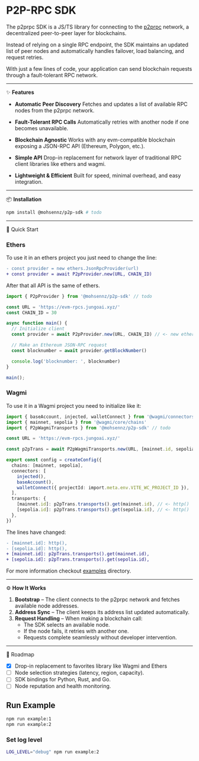 # P2P-RPC SDK

The p2prpc SDK is a JS/TS library for connecting to the [p2prpc](https://github.com/jungoai/p2p-rpc) network, a decentralized peer-to-peer layer for blockchains.

Instead of relying on a single RPC endpoint, the SDK maintains an updated list of peer nodes and automatically handles failover, load balancing, and request retries.

With just a few lines of code, your application can send blockchain requests through a fault-tolerant RPC network.

---

✨ **Features**

- **Automatic Peer Discovery**
  Fetches and updates a list of available RPC nodes from the p2prpc network.

- **Fault-Tolerant RPC Calls**
  Automatically retries with another node if one becomes unavailable.

- **Blockchain Agnostic**
  Works with any evm-compatible blockchain exposing a JSON-RPC API (Ethereum, Polygon, etc.).

- **Simple API**
  Drop-in replacement for network layer of traditional RPC client libraries like ethers and wagmi.

- **Lightweight & Efficient**
  Built for speed, minimal overhead, and easy integration.

---

📦 **Installation**

```bash
npm install @mohsennz/p2p-sdk # todo
```

---

🚀 Quick Start

### Ethers

To use it in an ethers project you just need to change the line:

```diff
- const provider = new ethers.JsonRpcProvider(url)
+ const provider = await P2pProvider.new(URL, CHAIN_ID)
```

After that all API is the same of ethers.

```typescript
import { P2pProvider } from '@mohsennz/p2p-sdk' // todo

const URL = 'https://evm-rpcs.jungoai.xyz/'
const CHAIN_ID = 30

async function main() {
  // Initialize client
  const provider = await P2pProvider.new(URL, CHAIN_ID) // <- new ethers.JsonRpcProvider(url)

  // Make an Ethereum JSON-RPC request
  const blocknumber = await provider.getBlockNumber()

  console.log('blocknumber: ', blocknumber)
}

main();
```

### Wagmi

To use it in a Wagmi project you need to initialize like it:

```typescript
import { baseAccount, injected, walletConnect } from '@wagmi/connectors'
import { mainnet, sepolia } from '@wagmi/core/chains'
import { P2pWagmiTransports } from '@mohsennz/p2p-sdk' // todo

const URL = 'https://evm-rpcs.jungoai.xyz/'

const p2pTrans = await P2pWagmiTransports.new(URL, [mainnet.id, sepolia.id])

export const config = createConfig({
  chains: [mainnet, sepolia],
  connectors: [
    injected(),
    baseAccount(),
    walletConnect({ projectId: import.meta.env.VITE_WC_PROJECT_ID }),
  ],
  transports: {
    [mainnet.id]: p2pTrans.transports().get(mainnet.id), // <- http()
    [sepolia.id]: p2pTrans.transports().get(sepolia.id), // <- http()
  },
})
```

The lines have changed:
```diff
- [mainnet.id]: http(),
- [sepolia.id]: http(),
+ [mainnet.id]: p2pTrans.transports().get(mainnet.id),
+ [sepolia.id]: p2pTrans.transports().get(sepolia.id),
```


For more information checkout [examples](todo) directory.

---

⚙️ **How It Works**

1. **Bootstrap** – The client connects to the p2prpc network and fetches available node addresses.
2. **Address Sync** – The client keeps its address list updated automatically.
3. **Request Handling** – When making a blockchain call:
    - The SDK selects an available node.
    - If the node fails, it retries with another one.
    - Requests complete seamlessly without developer intervention.

---

🔮 Roadmap

- [x] Drop-in replacement to favorites library like Wagmi and Ethers
- [ ] Node selection strategies (latency, region, capacity).
- [ ] SDK bindings for Python, Rust, and Go.
- [ ] Node reputation and health monitoring.

## Run Example

```bash
npm run example:1
npm run example:2
```

### Set log level

```bash
LOG_LEVEL="debug" npm run example:2
```

